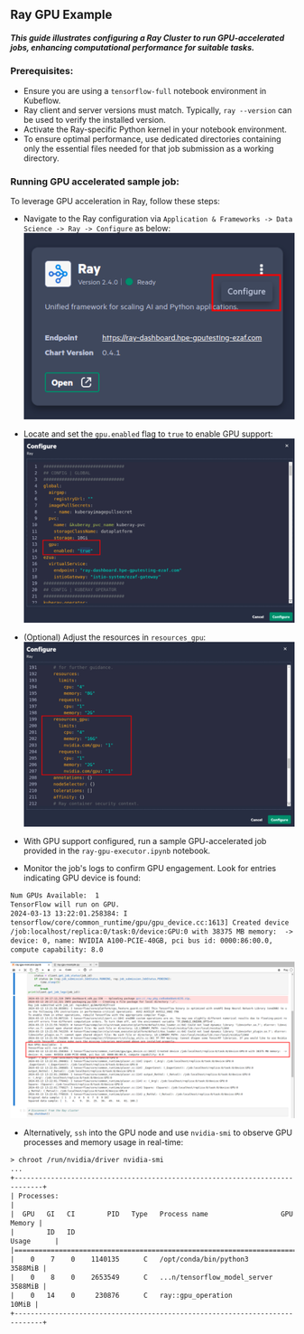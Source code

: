 ## Ray GPU Example

##### This guide illustrates configuring a Ray Cluster to run GPU-accelerated jobs, enhancing computational performance for suitable tasks.

### Prerequisites:
* Ensure you are using a `tensorflow-full` notebook environment in Kubeflow.
* Ray client and server versions must match. Typically, `ray --version` can be used to verify the installed version.
* Activate the Ray-specific Python kernel in your notebook environment.
* To ensure optimal performance, use dedicated directories containing only the essential files needed for that job submission as a working directory.

### Running GPU accelerated sample job:
To leverage GPU acceleration in Ray, follow these steps:

* Navigate to the Ray configuration via `Application & Frameworks -> Data Science -> Ray -> Configure` as below: ![configure.png](resources/configure.png)

* Locate and set the `gpu.enabled` flag to `true` to enable GPU support: ![flag.png](resources/flag.png)

* (Optional) Adjust the resources in `resources_gpu`: ![resources.png](resources/resources.png)

* With GPU support configured, run a sample GPU-accelerated job provided in the `ray-gpu-executor.ipynb` notebook.

* Monitor the job's logs to confirm GPU engagement. Look for entries indicating GPU device is found:
```shell
Num GPUs Available:  1
TensorFlow will run on GPU.
2024-03-13 13:22:01.258384: I tensorflow/core/common_runtime/gpu/gpu_device.cc:1613] Created device /job:localhost/replica:0/task:0/device:GPU:0 with 38375 MB memory:  -> device: 0, name: NVIDIA A100-PCIE-40GB, pci bus id: 0000:86:00.0, compute capability: 8.0
```
![result.png](resources%2Fresult.png)
* Alternatively, `ssh` into the GPU node and use `nvidia-smi` to observe GPU processes and memory usage in real-time:
```shell
> chroot /run/nvidia/driver nvidia-smi
...
+-----------------------------------------------------------------------------+
| Processes:                                                                  |
|  GPU   GI   CI        PID   Type   Process name                  GPU Memory |
|        ID   ID                                                   Usage      |
|=============================================================================|
|    0    7    0    1140135      C   /opt/conda/bin/python3           3588MiB |
|    0    8    0    2653549      C   ...n/tensorflow_model_server     3588MiB |
|    0   14    0     230876      C   ray::gpu_operation                 10MiB |
+-----------------------------------------------------------------------------+
```
